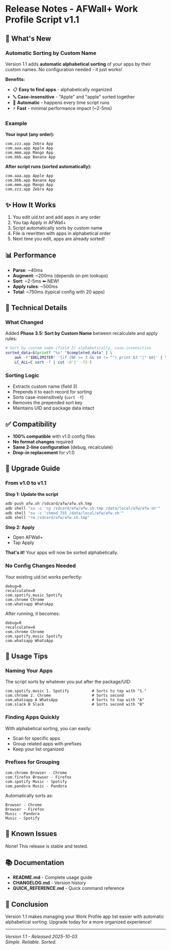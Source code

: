 # Release Notes - AFWall+ Work Profile Script v1.1

## 🎯 What's New

### Automatic Sorting by Custom Name

Version 1.1 adds **automatic alphabetical sorting** of your apps by their custom names. No configuration needed - it just works!

**Benefits:**
- 📋 **Easy to find apps** - alphabetically organized
- 🔤 **Case-insensitive** - "Apple" and "apple" sorted together
- 🚀 **Automatic** - happens every time script runs
- ⚡ **Fast** - minimal performance impact (~2-5ms)

### Example

**Your input (any order):**
```
com.zzz.app Zebra App
com.aaa.app Apple App
com.mmm.app Mango App
com.bbb.app Banana App
```

**After script runs (sorted automatically):**
```
com.aaa.app Apple App
com.bbb.app Banana App
com.mmm.app Mango App
com.zzz.app Zebra App
```

## ✨ How It Works

1. You edit uid.txt and add apps in any order
2. You tap Apply in AFWall+
3. Script automatically sorts by custom name
4. File is rewritten with apps in alphabetical order
5. Next time you edit, apps are already sorted!

## 📊 Performance

- **Parse**: ~40ms
- **Augment**: ~200ms (depends on pm lookups)
- **Sort**: ~2-5ms ⬅ NEW!
- **Apply rules**: ~500ms
- **Total**: ~750ms (typical config with 20 apps)

## 🔧 Technical Details

### What Changed

Added **Phase 3.5: Sort by Custom Name** between recalculate and apply rules:

```bash
# Sort by custom name (field 3) alphabetically, case-insensitive
sorted_data=$(printf "%s" "$completed_data" | \
    awk -F"$DELIMITER" '{if (NF >= 3 && $0 != "") print $3 "|" $0}' | \
    LC_ALL=C sort -f | cut -d'|' -f2-)
```

### Sorting Logic
- Extracts custom name (field 3)
- Prepends it to each record for sorting
- Sorts case-insensitively (`sort -f`)
- Removes the prepended sort key
- Maintains UID and package data intact

## ✅ Compatibility

- **100% compatible** with v1.0 config files
- **No format changes** required
- **Same 2-line configuration** (debug, recalculate)
- **Drop-in replacement** for v1.0

## 🚀 Upgrade Guide

### From v1.0 to v1.1

**Step 1: Update the script**
```bash
adb push afw.sh /sdcard/afw/afw.sh.tmp
adb shell "su -c 'cp /sdcard/afw/afw.sh.tmp /data/local/afw/afw.sh'"
adb shell "su -c 'chmod 755 /data/local/afw/afw.sh'"
adb shell "rm /sdcard/afw/afw.sh.tmp"
```

**Step 2: Apply**
- Open AFWall+
- Tap Apply

**That's it!** Your apps will now be sorted alphabetically.

### No Config Changes Needed

Your existing uid.txt works perfectly:
```
debug=0
recalculate=0
com.spotify.music Spotify
com.chrome Chrome
com.whatsapp WhatsApp
```

After running, it becomes:
```
debug=0
recalculate=0
com.chrome Chrome
com.spotify.music Spotify
com.whatsapp WhatsApp
```

## 📝 Usage Tips

### Naming Your Apps

The script sorts by whatever you put after the package/UID:

```
com.spotify.music 1. Spotify          # Sorts to top with "1."
com.chrome 2. Chrome                  # Sorts second
com.whatsapp A WhatsApp               # Sorts to top with "A"
com.slack B Slack                     # Sorts second with "B"
```

### Finding Apps Quickly

With alphabetical sorting, you can easily:
- Scan for specific apps
- Group related apps with prefixes
- Keep your list organized

### Prefixes for Grouping

```
com.chrome Browser - Chrome
com.firefox Browser - Firefox
com.spotify Music - Spotify
com.pandora Music - Pandora
```

Automatically sorts as:
```
Browser - Chrome
Browser - Firefox
Music - Pandora
Music - Spotify
```

## 🐛 Known Issues

None! This release is stable and tested.

## 📚 Documentation

- **README.md** - Complete usage guide
- **CHANGELOG.md** - Version history
- **QUICK_REFERENCE.md** - Quick command reference

## 🎉 Conclusion

Version 1.1 makes managing your Work Profile app list easier with automatic alphabetical sorting. Upgrade today for a more organized experience!

---

*Version 1.1 - Released 2025-10-03*  
*Simple. Reliable. Sorted.*
